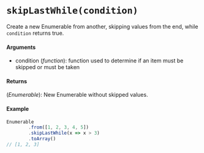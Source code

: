 # `skipLastWhile(condition)`

Create a new Enumerable from another, skipping values from the end, while `condition` returns true.

#### Arguments

- condition (*function*): function used to determine if an item must be skipped or must be taken

#### Returns

(*Enumerable*): New Enumerable without skipped values.

#### Example

```js
Enumerable
        .from([1, 2, 3, 4, 5])
        .skipLastWhile(x => x > 3)
        .toArray()
// [1, 2, 3]
```
